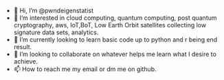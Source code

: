 - 👋 Hi, I’m @pwndeigenstatist
- 👀 I’m interested in cloud computing, quantum computing, post quantum cryptography, aws, IoT,BoT, Low Earth Orbit satellites collecting low signature data sets, analytics.
- 🌱 I’m currently looking to learn basic code up to python and r being end result.
- 💞️ I’m looking to collaborate on whatever helps me learn what I desire to achieve.
- 📫 How to reach me my email or dm me on github.

<!---
pwndeigenstatist/pwndeigenstatist is a ✨ special ✨ repository because its `README.md` (this file) appears on your GitHub profile.
You can click the Preview link to take a look at your changes.
--->
